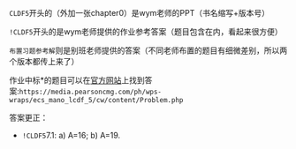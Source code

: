 `CLDF5`开头的（外加一张chapter0）是wym老师的PPT（书名缩写+版本号）

`!CLDF5`开头的是wym老师提供的作业参考答案（题目包含在内，看起来很方便）

`布置习题参考解`则是别班老师提供的答案（不同老师布置的题目有细微差别，所以两个版本都传上来了）

作业中标*的题目可以在[官方网站](https://media.pearsoncmg.com/ph/wps-wraps/ecs_mano_lcdf_5/cw/content/Problem.php)上找到答案:`https://media.pearsoncmg.com/ph/wps-wraps/ecs_mano_lcdf_5/cw/content/Problem.php`

答案更正：

* `!CLDF5`7.1: a) A=16; b) A=19.
